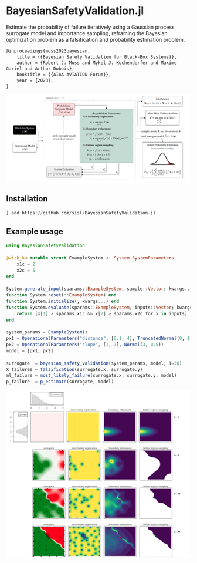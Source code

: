 # BayesianSafetyValidation.jl
<!-- [![arXiv](https://img.shields.io/badge/arXiv-2009.09043-b31b1b.svg)](https://arxiv.org/abs/2009.09043) -->

Estimate the probability of failure iteratively using a Gaussian process surrogate model and importance sampling, reframing the Bayesian optimization problem as a falsification and probability estimation problem.

```
@inproceedings{moss2023bayesian,
    title = {{Bayesian Safety Validation for Black-Box Systems}},
    author = {Robert J. Moss and Mykel J. Kochenderfer and Maxime Gariel and Arthur Dubois},
    booktitle = {{AIAA AVIATION Forum}},
    year = {2023},
}
```

<img src="./media/diagram.png">

## Installation

```julia
] add https://github.com/sisl/BayesianSafetyValidation.jl
```

## Example usage

```julia
using BayesianSafetyValidation

@with_kw mutable struct ExampleSystem <: System.SystemParameters
    x1c = 2
    x2c = 5
end

System.generate_input(sparams::ExampleSystem, sample::Vector; kwargs...) = sample # pass-through
function System.reset(::ExampleSystem) end
function System.initialize(; kwargs...) end
function System.evaluate(sparams::ExampleSystem, inputs::Vector; kwargs...)
    return [x[1] ≥ sparams.x1c && x[2] ≥ sparams.x2c for x in inputs]
end

system_params = ExampleSystem()
px1 = OperationalParameters("distance", [0.1, 4], TruncatedNormal(0, 1.0, 0, 4))
px2 = OperationalParameters("slope", [1, 7], Normal(3, 0.5))
model = [px1, px2]

surrogate  = bayesian_safety_validation(system_params, model; T=30)
X_failures = falsification(surrogate.x, surrogate.y)
ml_failure = most_likely_failure(surrogate.x, surrogate.y, model)
p_failure  = p_estimate(surrogate, model)
```

<img src="./media/example_plot.png">

